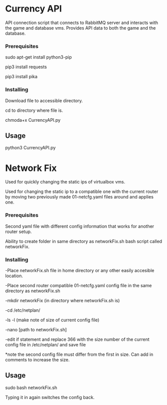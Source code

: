 # Currency API
API connection script that connects to RabbitMQ server and interacts with the game and database vms. 
Provides API data to both the game and the database.
### Prerequisites
sudo apt-get install python3-pip

pip3 install requests

pip3 install pika

### Installing


Download file to accessible directory.


cd to directory where file is.


chmoda+x CurrencyAPI.py
## Usage
python3 CurrencyAPI.py
# Network Fix
Used for quickly changing the static ips of virtualbox vms.

Used for changing the static ip to a compatible one with the current router by moving two previously made 01-netcfg.yaml files around and applies one.

### Prerequisites
Second yaml file with different config information that works for another router setup.

Ability to create folder in same directory as networkFix.sh bash script called networkFix.

### Installing

-Place networkFix.sh file in home directory or any other easily accesible location.

-Place second router compatible 01-netcfg.yaml config file in the same directory as networkFix.sh

-mkdir networkFix (in directory where networkFix.sh is)

-cd /etc/netplan/

-ls -l (make note of size of current config file)

-nano [path to networkFix.sh]

-edit if statement and replace 366 with the size number of the current config file in /etc/netplan/ and save file

*note the second config file must differ from the first in size. Can add in comments to increase the size.

## Usage
sudo bash networkFix.sh

Typing it in again switches the config back.


